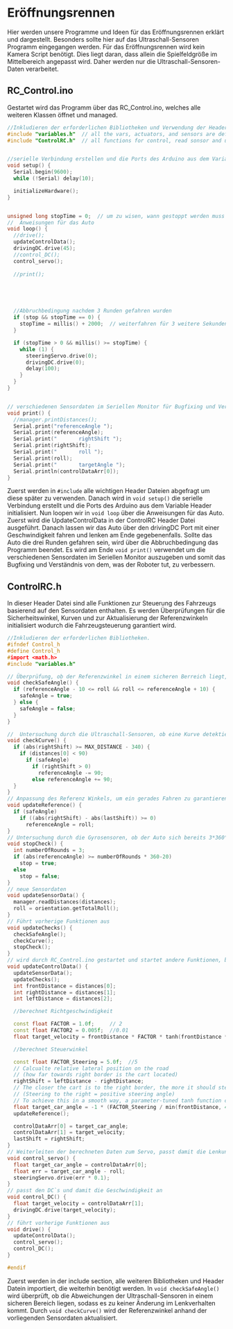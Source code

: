 # Eröffnungsrennen
Hier werden unsere Programme und Ideen für das Eröffnungsrennen erklärt und dargestellt. Besonders sollte hier auf das Ultraschall-Sensoren Programm eingegangen werden.
Für das Eröffnungsrennen wird kein Kamera Script benötigt. Dies liegt daran, dass allein die Spielfeldgröße im Mittelbereich angepasst wird. Daher werden nur die Ultraschall-Sensoren-Daten verarbeitet.

## RC_Control.ino
Gestartet wird das Programm über das RC_Control.ino, welches alle weiteren Klassen öffnet und managed.
```c++
//Inkludieren der erforderlichen Bibliotheken und Verwendung der Header Datein
#include "variables.h"  // all the vars, actuators, and sensors are defined and initialized here.
#include "ControlRC.h"  // all functions for control, read sonsor and update variables are located here


//serielle Verbindung erstellen und die Ports des Arduino aus dem Variable Header initialisieren
void setup() {
  Serial.begin(9600);
  while (!Serial) delay(10);

  initializeHardware();
}


unsigned long stopTime = 0;  // um zu wisen, wann gestoppt werden muss
//  Anweisungen für das Auto
void loop() {
  //drive();
  updateControlData();
  drivingDC.drive(45);
  //control_DC();
  control_servo();
  
  //print();





  //Abbruchbedingung nachdem 3 Runden gefahren wurden
  if (stop && stopTime == 0) {
    stopTime = millis() + 2000;  // weiterfahren für 3 weitere Sekunden
  }

  if (stopTime > 0 && millis() >= stopTime) {
    while (1) {
      steeringServo.drive(0);
      drivingDC.drive(0);
      delay(100);
    }
  }
}


// verschiedenen Sensordaten im Seriellen Monitor für Bugfixing und Verständnis von dem, was der Roboter tut
void print() {
  //manager.printDistances();
  Serial.print("referenceAngle ");
  Serial.print(referenceAngle);
  Serial.print("       rightShift ");
  Serial.print(rightShift);
  Serial.print("       roll ");
  Serial.print(roll);
  Serial.print("       targetAngle ");
  Serial.println(controlDataArr[0]);
}

```

Zuerst werden in `#include` alle wichtigen Header Dateien abgefragt um diese später zu verwenden. Danach wird in `void setup()` die serielle Verbindung erstellt und die Ports des Arduino aus dem Variable Header initialisiert. Nun loopen wir in `void loop` über die Anweisungen für das Auto. Zuerst wird die UpdateControlData in der ControlRC Header Datei ausgeführt. Danach lassen wir das Auto über den drivingDC Port mit einer Geschwindigkeit fahren und lenken am Ende gegebenenfalls. Sollte das Auto die drei Runden gefahren sein,
wird über die Abbruchbedingung das Programm beendet.
Es wird am Ende `void print()` verwendet um die verschiedenen Sensordaten im Seriellen Monitor auszugeben und somit das Bugfixing und Verständnis von dem, was der Roboter tut, zu verbessern.

## ControlRC.h
In dieser Header Datei sind alle Funktionen zur Steuerung des Fahrzeugs basierend auf den Sensordaten enthalten.
Es werden Überprüfungen für die Sicherheitswinkel, Kurven und zur Aktualisierung der Referenzwinkeln initialisiert wodurch die Fahrzeugsteuerung garantiert wird.

```c++
//Inkludieren der erforderlichen Bibliotheken.
#ifndef Control_h
#define Control_h
#import <math.h>
#include "variables.h"

// Überprüfung, ob der Referenzwinkel in einem sicheren Berreich liegt, sodass dabei die Ultraschall-Sensoren sichere Werte verwenden
void checkSafeAngle() {
  if (referenceAngle - 10 <= roll && roll <= referenceAngle + 10) {
    safeAngle = true;
  } else {
    safeAngle = false;
  }
}

//  Untersuchung durch die Ultraschall-Sensoren, ob eine Kurve detektiert wird
void checkCurve() {
  if (abs(rightShift) >= MAX_DISTANCE - 340) {
    if (distances[0] < 90)
      if (safeAngle)
        if (rightShift > 0)
          referenceAngle -= 90;
        else referenceAngle += 90;
  }
}
// Anpassung des Referenz Winkels, um ein gerades Fahren zu garantieren
void updateReference() {
  if (safeAngle)
    if ((abs(rightShift) - abs(lastShift)) >= 0)
      referenceAngle = roll;
}
// Untersuchung durch die Gyrosensoren, ob der Auto sich bereits 3*360° gedreht hat, dann Auto stoppen
void stopCheck() {
  int numberOfRounds = 3;
  if (abs(referenceAngle) >= numberOfRounds * 360-20)
    stop = true;
  else
    stop = false;
}
// neue Sensordaten
void updateSensorData() {
  manager.readDistances(distances);
  roll = orientation.getTotalRoll();
}
// Führt vorherige Funktionen aus
void updateChecks() {
  checkSafeAngle();
  checkCurve();
  stopCheck();
}
// wird durch RC_Control.ino gestartet und startet andere Funktionen, berechnet die verschiedenen WInkel und Anpassungen
void updateControlData() {
  updateSensorData();
  updateChecks();
  int frontDistance = distances[0];
  int rightDistance = distances[1];
  int leftDistance = distances[2];

  //berechnet Richtgeschwindigkeit

  const float FACTOR = 1.0f;     // 2
  const float FACTOR2 = 0.005f;  //0.01
  float target_velocity = frontDistance * FACTOR * tanh(frontDistance * FACTOR2);

  //berechnet Steuerwinkel 

  const float FACTOR_Steering = 5.0f;  //5
  // Calcualte relative lateral position on the road
  // (how far towards right border is the cart located)
  rightShift = leftDistance - rightDistance;
  // The closer the cart is to the right border, the more it should steer to the left (and vice versa).
  // (Steering to the right = positive steering angle)
  // To achieve this in a smooth way, a parameter-tuned tanh function can be used.
  float target_car_angle = -1 * (FACTOR_Steering / min(frontDistance, 40)) * rightShift * tanh(abs(rightShift)) + referenceAngle;
  updateReference();

  controlDataArr[0] = target_car_angle;
  controlDataArr[1] = target_velocity;
  lastShift = rightShift;
}
// Weiterleiten der berechneten Daten zum Servo, passt damit die Lenkung an
void control_servo() {
  float target_car_angle = controlDataArr[0];
  float err = target_car_angle - roll;
  steeringServo.drive(err * 0.1);
}
// passt den DC`s und damit die Geschwindigkeit an
void control_DC() {
  float target_velocity = controlDataArr[1];
  drivingDC.drive(target_velocity);
}
// führt vorherige Funktionen aus
void drive() {
  updateControlData();
  control_servo();
  control_DC();
}

#endif
```
Zuerst werden in der include section, alle weiteren Bibliotheken und Header Datein importiert, die weiterhin benötigt werden. In `void checkSafeAngle()` wird überprüft, ob die Abweichungen der Ultraschall-Sensoren in einem sicheren Bereich liegen, sodass es zu keiner Änderung im Lenkverhalten kommt. Durch `void checkCurve()` wird der Referenzwinkel anhand der vorliegenden Sensordaten aktualisiert.
